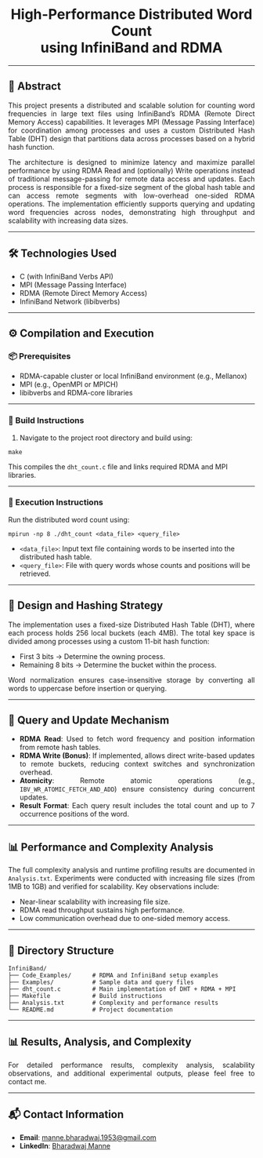 <h1 align="center">
High-Performance Distributed Word Count <br> using InfiniBand and RDMA
</h1>

---

## 📝 Abstract

<div align="justify">

This project presents a distributed and scalable solution for counting word frequencies in large text files using InfiniBand’s RDMA (Remote Direct Memory Access) capabilities. It leverages MPI (Message Passing Interface) for coordination among processes and uses a custom Distributed Hash Table (DHT) design that partitions data across processes based on a hybrid hash function.

The architecture is designed to minimize latency and maximize parallel performance by using RDMA Read and (optionally) Write operations instead of traditional message-passing for remote data access and updates. Each process is responsible for a fixed-size segment of the global hash table and can access remote segments with low-overhead one-sided RDMA operations. The implementation efficiently supports querying and updating word frequencies across nodes, demonstrating high throughput and scalability with increasing data sizes.

</div>

---

## 🛠️ Technologies Used

- C (with InfiniBand Verbs API)
- MPI (Message Passing Interface)
- RDMA (Remote Direct Memory Access)
- InfiniBand Network (libibverbs)

---

## ⚙️ Compilation and Execution

### 📦 Prerequisites

- RDMA-capable cluster or local InfiniBand environment (e.g., Mellanox)
- MPI (e.g., OpenMPI or MPICH)
- libibverbs and RDMA-core libraries

---

### 🔧 Build Instructions

1. Navigate to the project root directory and build using:

```
make
```

This compiles the `dht_count.c` file and links required RDMA and MPI libraries.

---

### 🚀 Execution Instructions

Run the distributed word count using:

```
mpirun -np 8 ./dht_count <data_file> <query_file>
```

- `<data_file>`: Input text file containing words to be inserted into the distributed hash table.
- `<query_file>`: File with query words whose counts and positions will be retrieved.

---

## 🧐 Design and Hashing Strategy

<div align="justify">

The implementation uses a fixed-size Distributed Hash Table (DHT), where each process holds 256 local buckets (each 4MB). The total key space is divided among processes using a custom 11-bit hash function:

- First 3 bits → Determine the owning process.
- Remaining 8 bits → Determine the bucket within the process.

Word normalization ensures case-insensitive storage by converting all words to uppercase before insertion or querying.

</div>

---

## 🧪 Query and Update Mechanism

<div align="justify">

- **RDMA Read**: Used to fetch word frequency and position information from remote hash tables.
- **RDMA Write (Bonus)**: If implemented, allows direct write-based updates to remote buckets, reducing context switches and synchronization overhead.
- **Atomicity**: Remote atomic operations (e.g., `IBV_WR_ATOMIC_FETCH_AND_ADD`) ensure consistency during concurrent updates.
- **Result Format**: Each query result includes the total count and up to 7 occurrence positions of the word.

</div>

---

## 📊 Performance and Complexity Analysis

<div align="justify">

The full complexity analysis and runtime profiling results are documented in `Analysis.txt`. Experiments were conducted with increasing file sizes (from 1MB to 1GB) and verified for scalability. Key observations include:

- Near-linear scalability with increasing file size.
- RDMA read throughput sustains high performance.
- Low communication overhead due to one-sided memory access.

</div>

---

## 📁 Directory Structure

```
InfiniBand/
├── Code_Examples/      # RDMA and InfiniBand setup examples
├── Examples/           # Sample data and query files
├── dht_count.c         # Main implementation of DHT + RDMA + MPI
├── Makefile            # Build instructions
├── Analysis.txt        # Complexity and performance results
└── README.md           # Project documentation
```

---

## 📊 Results, Analysis, and Complexity

<div align="justify">

For detailed performance results, complexity analysis, scalability observations, and additional experimental outputs, please feel free to contact me.

</div>

---

## 📬 Contact Information

- **Email**: manne.bharadwaj.1953@gmail.com
- **LinkedIn**: [Bharadwaj Manne](https://www.linkedin.com/in/bharadwaj-manne-711476249/)
